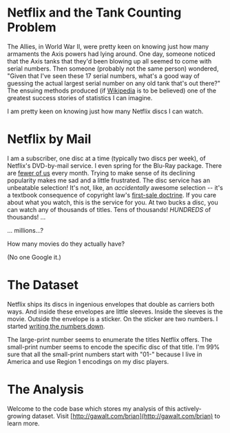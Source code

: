 Netflix and the Tank Counting Problem
=====================================

The Allies, in World War II, were pretty keen on knowing just how many armaments
 the Axis powers had lying around. One day, someone noticed that the Axis tanks
 that they'd been blowing up all seemed to come with serial numbers. Then
 someone (probably not the same person) wondered, "Given that I've seen these
 17 serial numbers, what's a good way of guessing the actual largest serial
 number on any old tank that's out there?" The ensuing methods produced (if
 [Wikipedia](http://en.wikipedia.org/wiki/German_tank_problem#Specific_data) is
 to be believed) one of the greatest success stories of statistics I can 
 imagine.
  
I am pretty keen on knowing just how many Netflix discs I can watch.

Netflix by Mail
===============

I am a subscriber, one disc at a time (typically two discs per week),
of Netflix's DVD-by-mail service. I even spring for the Blu-Ray package. There 
are [fewer of us](http://www.theguardian.com/media/2014/jul/22/netflix-dvds-mail-subscription)
every month. Trying to make sense of its declining popularity makes me sad and
a little frustrated. The disc service has an unbeatable selection! It's not, 
like, an *accidentally* awesome selection -- it's a textbook consequence of 
copyright law's
[first-sale doctrine](http://www.eschatonblog.com/2014/10/netflix-mysteries.html).
If you care about what you watch, this is the service for you. At two bucks a
disc, you can watch any of thousands of titles. Tens of thousands! *HUNDREDS* of 
thousands! ... 

... millions...?

How many movies do they actually have? 

(No one Google it.)

The Dataset
===========

Netflix ships its discs in ingenious envelopes that double as carriers
both ways. And inside these envelopes are little sleeves. Inside the sleeves
is the movie. Outside the envelope is a sticker. On the sticker are two numbers.
I started [writing the numbers down](https://docs.google.com/spreadsheets/d/1eSaLEmWci1ZIhMbcrVQUxSo81td9Lu6YbuMJ_Zdo6X4/edit#gid=0).

The large-print number seems to enumerate the titles Netflix offers. 
The small-print number seems to encode the specific disc of that title.
I'm 99% sure that all the small-print numbers start with "01-" because I live
in America and use Region 1 encodings on my disc players.

The Analysis
============

Welcome to the code base which stores my analysis of this actively-growing
dataset. Visit [http://gawalt.com/brian](http://gawalt.com/brian) to learn more.
